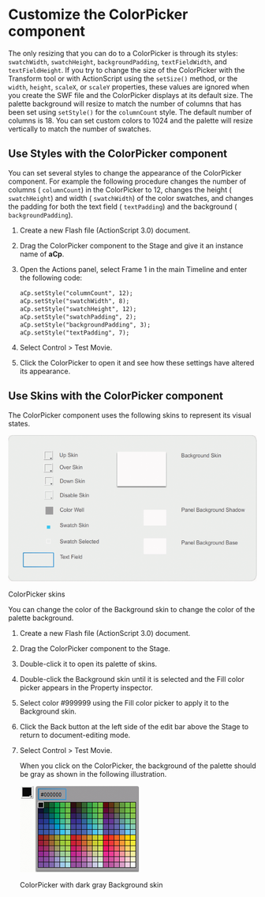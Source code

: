 # Customize the ColorPicker component

The only resizing that you can do to a ColorPicker is through its styles:
`swatchWidth`, `swatchHeight`, `backgroundPadding`, `textFieldWidth`, and
`textFieldHeight`. If you try to change the size of the ColorPicker with the
Transform tool or with ActionScript using the `setSize()` method, or the
`width`, `height`, `scaleX`, or `scaleY` properties, these values are ignored
when you create the SWF file and the ColorPicker displays at its default size.
The palette background will resize to match the number of columns that has been
set using `setStyle()` for the `columnCount` style. The default number of
columns is 18. You can set custom colors to 1024 and the palette will resize
vertically to match the number of swatches.

## Use Styles with the ColorPicker component

You can set several styles to change the appearance of the ColorPicker
component. For example the following procedure changes the number of columns (
`columnCount`) in the ColorPicker to 12, changes the height ( `swatchHeight`)
and width ( `swatchWidth`) of the color swatches, and changes the padding for
both the text field ( `textPadding`) and the background ( `backgroundPadding`).

1.  Create a new Flash file (ActionScript 3.0) document.

2.  Drag the ColorPicker component to the Stage and give it an instance name of
    **aCp**.

3.  Open the Actions panel, select Frame 1 in the main Timeline and enter the
    following code:

        aCp.setStyle("columnCount", 12);
        aCp.setStyle("swatchWidth", 8);
        aCp.setStyle("swatchHeight", 12);
        aCp.setStyle("swatchPadding", 2);
        aCp.setStyle("backgroundPadding", 3);
        aCp.setStyle("textPadding", 7);

4.  Select Control \> Test Movie.

5.  Click the ColorPicker to open it and see how these settings have altered its
    appearance.

## Use Skins with the ColorPicker component

The ColorPicker component uses the following skins to represent its visual
states.

![](../img/cu_cp_skins_popup.png)

<caption>ColorPicker skins</caption>

You can change the color of the Background skin to change the color of the
palette background.

1.  Create a new Flash file (ActionScript 3.0) document.

2.  Drag the ColorPicker component to the Stage.

3.  Double-click it to open its palette of skins.

4.  Double-click the Background skin until it is selected and the Fill color
    picker appears in the Property inspector.

5.  Select color \#999999 using the Fill color picker to apply it to the
    Background skin.

6.  Click the Back button at the left side of the edit bar above the Stage to
    return to document-editing mode.

7.  Select Control \> Test Movie.

    When you click on the ColorPicker, the background of the palette should be
    gray as shown in the following illustration.

    ![ColorPicker with dark grey Background skin](../img/cu_cp_skin_ex.png)

    <caption>ColorPicker with dark gray Background skin</caption>
